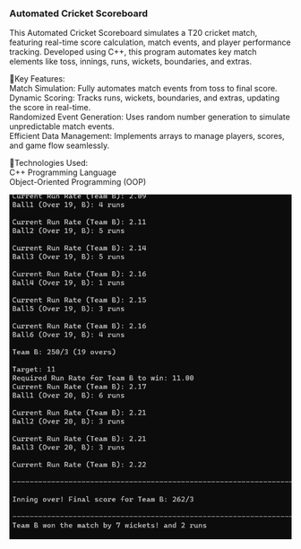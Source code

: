### Automated Cricket Scoreboard
This Automated Cricket Scoreboard simulates a T20 cricket match, 
featuring real-time score calculation, match events, and player performance tracking. 
Developed using C++, this program automates key match elements like toss, innings, runs, wickets, boundaries, and extras.

🔔Key Features:  
Match Simulation: Fully automates match events from toss to final score.  
Dynamic Scoring: Tracks runs, wickets, boundaries, and extras, updating the score in real-time.  
Randomized Event Generation: Uses random number generation to simulate unpredictable match events.  
Efficient Data Management: Implements arrays to manage players, scores, and game flow seamlessly.

🚀Technologies Used:  
C++ Programming Language  
Object-Oriented Programming (OOP)

![Alt](scoreboard_images/3.png)
